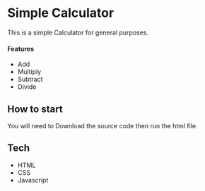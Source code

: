 # Simple Calculator
This is a simple Calculator for general purposes.

#### Features
* Add
* Multiply
* Subtract
* Divide


## How to start
You will need to Download the source code then run the html file.

## Tech
- HTML
- CSS
- Javascript

